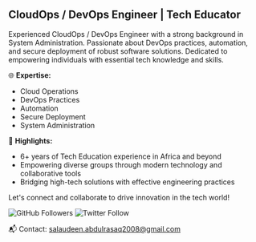 ## CloudOps / DevOps Engineer | Tech Educator

Experienced CloudOps / DevOps Engineer with a strong background in System Administration. Passionate about DevOps practices, automation, and secure deployment of robust software solutions. Dedicated to empowering individuals with essential tech knowledge and skills. 

🌐 **Expertise:**
- Cloud Operations
- DevOps Practices
- Automation
- Secure Deployment
- System Administration

🚀 **Highlights:**
- 6+ years of Tech Education experience in Africa and beyond
- Empowering diverse groups through modern technology and collaborative tools
- Bridging high-tech solutions with effective engineering practices

Let's connect and collaborate to drive innovation in the tech world!

![GitHub Followers](https://img.shields.io/github/followers/sirlawdin?label=Follow&style=social)
![Twitter Follow](https://img.shields.io/twitter/follow/salaudeenjnr?style=social)

📬 Contact: [salaudeen.abdulrasaq2008@gmail.com](mailto:salaudeen.abdulrasaq2008@gmail.com)
